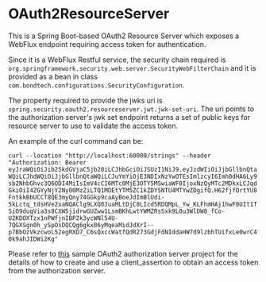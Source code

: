 # OAuth2ResourceServer

This is a Spring Boot-based OAuth2 Resource Server which exposes a WebFlux endpoint requiring access token for 
authentication. 

Since it is a WebFlux Restful service, the security chain required is 
`org.springframework.security.web.server.SecurityWebFilterChain` and it is provided as a bean in class 
`com.bondtech.configurations.SecurityConfiguration`.

The property required to provide the jwks uri is `spring.security.oauth2.resourceserver.jwt.jwk-set-uri`. The uri points
to the authorization server's jwk set endpoint returns a set of public keys for resource server to use to
validate the access token.

An example of the curl command can be:

`curl --location "http://localhost:60000/strings" --header "Authorization: Bearer eyJraWQiOiJib25kdGVjaC5jb20iLCJhbGciOiJSUzI1NiJ9.eyJzdWIiOiJjbGllbnQtaWQiLCJhdWQiOiJjbGllbnQtaWQiLCJuYmYiOjE3NDIxNzYwOTEsImlzcyI6Imh0dHA6Ly9sb2NhbGhvc3Q6ODI4MiIsImV4cCI6MTc0MjE3OTY5MSwiaWF0IjoxNzQyMTc2MDkxLCJqdGkiOiI4ZGYyNjY2Ny00MzZiLTQ1MDEtYTM5ZC1kZDY5NTU4MTYwZDgifQ.H62fjfDrtYU8FntkkBbUCCT8QE3myQny74GGkp9caAyBoeJdImBlUdi-5kLctq_tdsHVe2xaNQAClg9LXQ0JuaMLtDjC8LIcd5RDQMpL_Yw_KLFhmHAj1hwF0UIt1TSiO9duqVia3s8CXW5jidrwGUZww1LsmBKhLwtYWMZRsSxk9L0u3WlDW8_fCo-U2KDOXTzx1nPWfjnIBP2k3ycWNl54U-7QGXSgn0h_ySpOsDQCQg6gkx06yMqeaMidJdXrI--p7BbOzVkzcwoL52egRXD7_C6sQxccWatfQdR273GdjFdNIddaHW7d9lzbhTUifxLe0wrC40k9ahJIDWi2Kg"`

Please refer to [this](https://github.com/u2cc/OAuth2AuthorizationServer) sample OAuth2 authorization server project for the details of how to create and use a client_assertion to obtain an access token from
the authorization server.
